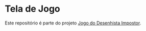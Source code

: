 # Tela de Jogo

Este repositório é parte do projeto [Jogo do Desenhista Impostor](https://github.com/Jodo-do-Desenhista-Impostor/root).
